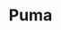 ---
title: "Puma"
url: /bangalore/puma-i-t-p-l-main-road-itpl-rd-aecs-layout-marathahalli/
shop: Kleidung
---
